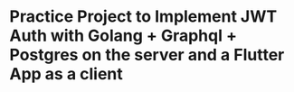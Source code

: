 # Practice Project to Implement JWT Auth with Golang + Graphql + Postgres on the server and a Flutter App as a client